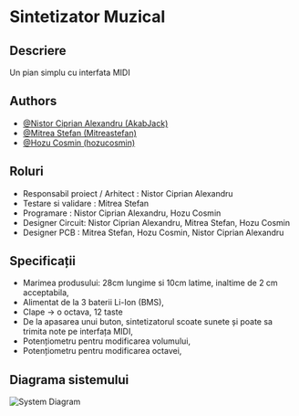 
# Sintetizator Muzical
## Descriere

Un pian simplu cu interfata MIDI

## Authors

- [@Nistor Ciprian Alexandru (AkabJack)](https://github.com/AkabJack)
- [@Mitrea Stefan (Mitreastefan)](https://github.com/Mitreastefan)
- [@Hozu Cosmin (hozucosmin)](https://github.com/hozucosmin)

## Roluri

- Responsabil proiect / Arhitect : Nistor Ciprian Alexandru
- Testare si validare : Mitrea Stefan
- Programare : Nistor Ciprian Alexandru, Hozu Cosmin
- Designer Circuit: Nistor Ciprian Alexandru, Mitrea Stefan, Hozu Cosmin
- Designer PCB : Mitrea Stefan, Hozu Cosmin, Nistor Ciprian Alexandru

## Specificații

- Marimea produsului: 28cm lungime si 10cm latime, inaltime de 2 cm acceptabila,
- Alimentat de la 3 baterii Li-Ion (BMS),
- Clape -> o octava, 12 taste
- De la apasarea unui buton, sintetizatorul scoate sunete și poate sa trimita note pe interfața MIDI,
- Potențiometru pentru modificarea volumului,
- Potențiometru pentru modificarea octavei,

## Diagrama sistemului

![System Diagram](https://github.com/etc-uc/SintetizatorMuzical/blob/main/Diagrama%20de%20sistem.drawio.png)

